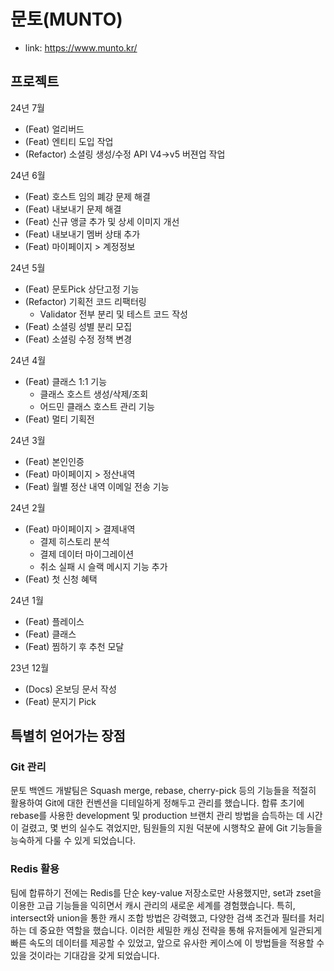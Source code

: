 # 문토(MUNTO)

- link: https://www.munto.kr/

## 프로젝트

24년 7월

- (Feat) 얼리버드
- (Feat) 엔티티 도입 작업
- (Refactor) 소셜링 생성/수정 API V4->v5 버젼업 작업

24년 6월

- (Feat) 호스트 임의 폐강 문제 해결
- (Feat) 내보내기 문제 해결
- (Feat) 신규 앵글 추가 및 상세 이미지 개선
- (Feat) 내보내기 멤버 상태 추가
- (Feat) 마이페이지 > 계정정보

24년 5월

- (Feat) 문토Pick 상단고정 기능
- (Refactor) 기획전 코드 리팩터링
  - Validator 전부 분리 및 테스트 코드 작성
- (Feat) 소셜링 성별 분리 모집
- (Feat) 소셜링 수정 정책 변경

24년 4월

- (Feat) 클래스 1:1 기능
  - 클래스 호스트 생성/삭제/조회
  - 어드민 클래스 호스트 관리 기능
- (Feat) 멀티 기획전

24년 3월

- (Feat) 본인인증
- (Feat) 마이페이지 > 정산내역
- (Feat) 월별 정산 내역 이메일 전송 기능

24년 2월

- (Feat) 마이페이지 > 결제내역
  - 결제 히스토리 분석
  - 결제 데이터 마이그레이션
  - 취소 실패 시 슬랙 메시지 기능 추가
- (Feat) 첫 신청 혜택

24년 1월

- (Feat) 플레이스
- (Feat) 클래스
- (Feat) 찜하기 후 추천 모달

23년 12월

- (Docs) 온보딩 문서 작성
- (Feat) 문지기 Pick

## 특별히 얻어가는 장점

### Git 관리

문토 백엔드 개발팀은 Squash merge, rebase, cherry-pick 등의 기능들을 적절히 활용하여 Git에 대한 컨벤션을 디테일하게 정해두고 관리를 했습니다. 합류 초기에 rebase를 사용한 development 및 production 브랜치 관리 방법을 습득하는 데 시간이 걸렸고, 몇 번의 실수도 겪었지만, 팀원들의 지원 덕분에 시행착오 끝에 Git 기능들을 능숙하게 다룰 수 있게 되었습니다.

### Redis 활용

팀에 합류하기 전에는 Redis를 단순 key-value 저장소로만 사용했지만, set과 zset을 이용한 고급 기능들을 익히면서 캐시 관리의 새로운 세계를 경험했습니다. 특히, intersect와 union을 통한 캐시 조합 방법은 강력했고, 다양한 검색 조건과 필터를 처리하는 데 중요한 역할을 했습니다. 이러한 세밀한 캐싱 전략을 통해 유저들에게 일관되게 빠른 속도의 데이터를 제공할 수 있었고, 앞으로 유사한 케이스에 이 방법들을 적용할 수 있을 것이라는 기대감을 갖게 되었습니다.
